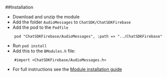 ##Installation

+ Download and unzip the module
+ Add the folder `AudioMessages` to `ChatSDK/ChatSDKFirebase`
+ Add the pod to the `Podfile`
```
    pod "ChatSDKFirebase/AudioMessages", :path => "../ChatSDKFirebase"
```
+ Run ```pod install```
+ Add this to the `BModules.h` file:
```
    #import <ChatSDKFirebase/AudioMessages.h>
```
 + For full instructions see the [Module installation guide](http://chatsdk.co/docs/ios-installing-modules/)